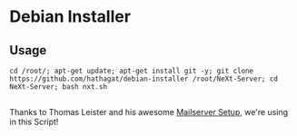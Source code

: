 # Debian Installer

## Usage
```
cd /root/; apt-get update; apt-get install git -y; git clone https://github.com/hathagat/debian-installer /root/NeXt-Server; cd NeXt-Server; bash nxt.sh
```

##
Thanks to Thomas Leister and his awesome [Mailserver Setup](https://thomas-leister.de/mailserver-debian-stretch/), we're using in this Script!
